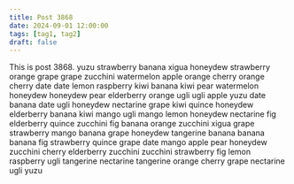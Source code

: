 ```yaml
---
title: Post 3868
date: 2024-09-01 12:00:00
tags: [tag1, tag2]
draft: false
---
```

This is post 3868.
yuzu
strawberry
banana
xigua
honeydew
strawberry
orange
grape
grape
zucchini
watermelon
apple
orange
cherry
orange
cherry
date
date
lemon
raspberry
kiwi
banana
kiwi
pear
watermelon
honeydew
honeydew
pear
elderberry
orange
ugli
ugli
apple
yuzu
date
banana
date
ugli
honeydew
nectarine
grape
kiwi
quince
honeydew
elderberry
banana
kiwi
mango
ugli
mango
lemon
honeydew
nectarine
fig
elderberry
quince
zucchini
fig
banana
orange
zucchini
xigua
grape
strawberry
mango
banana
grape
honeydew
tangerine
banana
banana
banana
fig
strawberry
quince
grape
date
mango
apple
pear
honeydew
zucchini
cherry
elderberry
zucchini
zucchini
strawberry
fig
lemon
raspberry
ugli
tangerine
nectarine
tangerine
orange
cherry
grape
nectarine
ugli
yuzu
